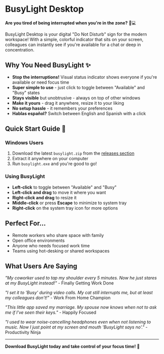 # BusyLight Desktop

**Are you tired of being interrupted when you're in the zone?** 🧠💻

BusyLight Desktop is your digital "Do Not Disturb" sign for the modern workspace! With a simple, colorful indicator that sits on your screen, colleagues can instantly see if you're available for a chat or deep in concentration.

## Why You Need BusyLight ✨

- **Stop the interruptions!** Visual status indicator shows everyone if you're available or need focus time
- **Super simple to use** - just click to toggle between "Available" and "Busy" states
- **Stays visible** but unobtrusive - always on top of other windows
- **Make it yours** - drag it anywhere, resize it to your liking
- **No setup hassle** - it remembers your preferences
- **Hablas español?** Switch between English and Spanish with a click

## Quick Start Guide 🚀

### Windows Users

1. Download the latest `busylight.zip` from the [releases section](https://github.com/ncarf/busylight-desktop/releases)
2. Extract it anywhere on your computer
3. Run `busylight.exe` and you're good to go!

### Using BusyLight

- **Left-click** to toggle between "Available" and "Busy"
- **Left-click and drag** to move it where you want
- **Right-click and drag** to resize it
- **Middle-click** or press **Escape** to minimize to system tray
- **Right-click** on the system tray icon for more options

## Perfect For...

- Remote workers who share space with family
- Open office environments
- Anyone who needs focused work time
- Teams using hot-desking or shared workspaces

## What Users Are Saying

*"My coworker used to tap my shoulder every 5 minutes. Now he just stares at my BusyLight instead!"* - Finally Getting Work Done

*"I set it to 'Busy' during video calls. My cat still interrupts me, but at least my colleagues don't!"* - Work From Home Champion

*"This little app saved my marriage. My spouse now knows when not to ask me if I've seen their keys."* - Happily Focused

*"I used to wear noise-cancelling headphones even when not listening to music. Now I just point at my screen and mouth 'BusyLight says no'."* - Productivity Ninja

---

**Download BusyLight today and take control of your focus time!** 🎯
